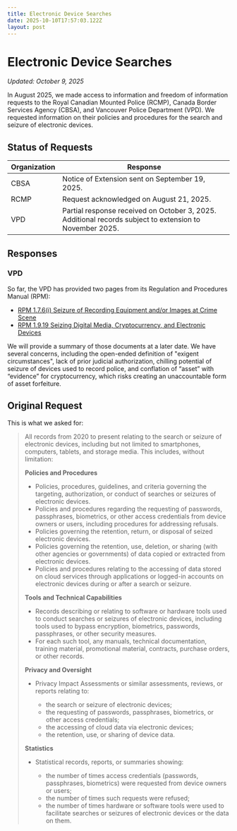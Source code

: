 ```yaml
---
title: Electronic Device Searches
date: 2025-10-10T17:57:03.122Z
layout: post
---
```

# Electronic Device Searches

*Updated: October 9, 2025*

In August 2025, we made access to information and freedom of information requests to the Royal Canadian Mounted Police (RCMP), Canada Border Services Agency (CBSA), and Vancouver Police Department (VPD). We requested information on their policies and procedures for the search and seizure of electronic devices. 

## Status of Requests

| **Organization** | **Response**                                                                                            |
| ---------------- | ------------------------------------------------------------------------------------------------------- |
| CBSA             | Notice of Extension sent on September 19, 2025.                                                         |
| RCMP             | Request acknowledged on August 21, 2025.                                                                |
| VPD              | Partial response received on October 3, 2025. Additional records subject to extension to November 2025. |

## Responses

### V﻿PD

So far, the VPD has provided two pages from its Regulation and Procedures Manual (RPM):

* [RPM 1.7.6(i) Seizure of Recording Equipment and/or Images at Crime Scene](/files/2025-FOI-VPD-Device-Search/RPM-1.7.6(i)-Seizure-of-Recording-Equipment.pdf)[](/files/2025-FOI-VPD-Device-Search/RPM-1.9.19-Seizing-Digital-Media-Cryptocurrency-and-Electronic-Devices.pdf)
* [RPM 1.9.19 Seizing Digital Media, Cryptocurrency, and Electronic Devices](/files/2025-FOI-VPD-Device-Search/RPM-1.9.19-Seizing-Digital-Media-Cryptocurrency-and-Electronic-Devices.pdf)

We will provide a summary of those documents at a later date. We have several concerns, including the open-ended definition of "exigent circumstances", lack of prior judicial authorization, chilling potential of seizure of devices used to record police, and conflation of “asset” with “evidence” for cryptocurrency, which risks creating an unaccountable form of asset forfeiture.

## Original Request

This is what we asked for:

> All records from 2020 to present relating to the search or seizure of electronic devices, including but not limited to smartphones, computers, tablets, and storage media. This includes, without limitation:
>
> **Policies and Procedures**
>
> * Policies, procedures, guidelines, and criteria governing the targeting, authorization, or conduct of searches or seizures of electronic devices.
> * Policies and procedures regarding the requesting of passwords, passphrases, biometrics, or other access credentials from device owners or users, including procedures for addressing refusals.
> * Policies governing the retention, return, or disposal of seized electronic devices.
> * Policies governing the retention, use, deletion, or sharing (with other agencies or governments) of data copied or extracted from electronic devices.
> * Policies and procedures relating to the accessing of data stored on cloud services through applications or logged-in accounts on electronic devices during or after a search or seizure.
>
> **Tools and Technical Capabilities**
>
> * Records describing or relating to software or hardware tools used to conduct searches or seizures of electronic devices, including tools used to bypass encryption, biometrics, passwords, passphrases, or other security measures.
> * For each such tool, any manuals, technical documentation, training material, promotional material, contracts, purchase orders, or other records.
>
> **Privacy and Oversight**
>
> * Privacy Impact Assessments or similar assessments, reviews, or reports relating to:
>
>   * the search or seizure of electronic devices;
>   * the requesting of passwords, passphrases, biometrics, or other access credentials;
>   * the accessing of cloud data via electronic devices;
>   * the retention, use, or sharing of device data.
>
> **Statistics**
>
> * Statistical records, reports, or summaries showing:
>
>   * the number of times access credentials (passwords, passphrases, biometrics) were requested from device owners or users;
>   * the number of times such requests were refused;
>   * the number of times hardware or software tools were used to facilitate searches or seizures of electronic devices or the data on them.